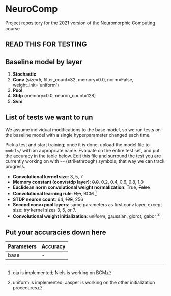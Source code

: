# NeuroComp
Project repository for the 2021 version of the Neuromorphic Computing course

## READ THIS FOR TESTING

## Baseline model by layer

1. **Stochastic**
2. **Conv** (size=5, filter_count=32, memory=0.0, norm=False, weight_init='uniform')
3. **Pool**
4. **Stdp** (memory=0.0, neuron_count=128)
5. **Svm**

## List of tests we want to run

We assume individual modifications to the base model, so we run tests on the baseline model with a single hyperparameter changed each time.

Pick a test and start training; once it is done, upload the model file to `models/` with an appropriate name. Evaluate on the entire test set, and put the accuracy in the table below. Edit this file and surround the test you are currently working on with `~~` (strikethrough) symbols, that way we can track progress.

- **Convolutional kernel size**: 3, ~~5~~, 7
- **Memory constant (conv/stdp layer)**: ~~0.0~~, 0.2, 0.4, 0.6, 0.8, 1.0
- **Euclidean norm convolutional weight normalization**: True, ~~False~~
- **Convolutional learning rule**: ~~Oja~~, BCM [^1]
- **STDP neuron count**: 64, ~~128~~, 256
- **Second conv+pool layers**: same parameters as first conv layer, except size: try kernel sizes 3, 5, or 7.
- **Convolutional weight initialization**: ~~uniform~~, gaussian, glorot, gabor [^2]

## Put your accuracies down here

| Parameters | Accuracy |
|------------|----------|
| base       |      -   |

[^1]: oja is implemented; Niels is working on BCM
[^2]: uniform is implemented; Jasper is working on the other initialization procedures
